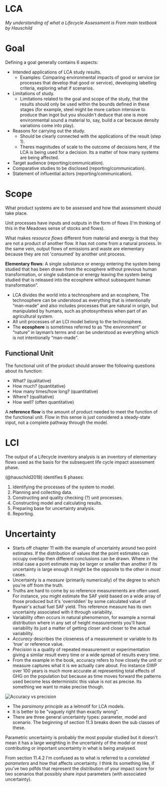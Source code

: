 # LCA
_My understanding of what a Lifecycle Assessment is_
_From main textbook by Hauschild_

# Goal

Defining a goal generally contains 6 aspects:

* Intended applications of LCA study results.
    * Examples: Comparing environmental impacts of good or service (or processes that develop that good or service),
      developing labelling criteria, exploring what if scenarios.
* Limitations of study.
    * Limitations related to the goal and scope of the study, that the results should only be used within the bounds
      defined in these stages (for example, steel might be more carbon intensive to produce than ingot but you shouldn't
      deduce that one is more environmental sound a material to, say, build a car because density variations come into
      play).
* Reasons for carrying out the study.
    * Should be clearly connected with the applications of the result (step 1).
    * Theres magnitudes of scale to the outcome of decisions here, if the LCA is being used for a decision. Its a matter
      of how many systems are being affected.
* Target audience (reporting/communication).
* Comparative studies to be disclosed (reporting/communication).
* Statement of influential actors (reporting/communication).

# Scope

What product systems are to be assessed and how that assessment should take place.

Unit processes have inputs and outputs in the form of flows (I'm thinking of this in the Meadows sense of stocks and
flows).

What makes _resource flows_ different from material and energy is that they are not a product of another flow. It has
not come from a natural process. In the same vein, output flows of emissions and waste are elementary because they are
not 'consumed' by another unit process.

**Elementary flows**: A single substance or energy entering the system being studied that has been drawn from the
ecosphere without previous human transformation,  or single substance or energy leaving the system being studied that is
released into the ecosphere without subsequent human transformation”.

* LCA divides the world into a technosphere and an ecosphere, The technosphere can be understood as
  everything that is intentionally “man-made” and also includes processes that are natural in origin, but manipulated by
  humans, such as photosynthesis when part of an agricultural system. 
* All unit processes of an LCI model belong to the technosphere. 
* The **ecosphere** is sometimes referred to as “the environment” or “nature” in layman’s terms and can be understood as
  everything which is not intentionally “man-made”.

## Functional Unit

The functional unit of the product should answer the following questions about its function:
* What? (qualitative)
* How much? (quantitative)
* How many times/how long? (quantitative)
* Where? (qualitative)
* How well? (often quantitative)

A **reference flow** is the amount of product needed to meet the function of the functional unit. Flow in this sense is
just considered a steady-state input, not a complete pathway through the model.

# LCI

The output of a Lifecycle inventory analysis is an inventory of elementary flows used as the basis for the subsequent
life cycle impact assessment phase.

(@hauschild2018) identifies 6 phases:

1. Identifying the processes of the system to model.
2. Planning and collecting data.
3. Constructing and quality checking (?) unit processes.
4. Constructing model and calculating results.
5. Preparing base for uncertainty analysis.
6. Reporting.

# Uncertainty 

* Starts off chapter 11 with the example of uncertainty around two point estimates. If the distribution of values that
  the point estimates can occupy overlap then different conclusions can be drawn. Where in the initial case a point
  estimate may be larger or smaller than another if its uncertainty is large enough it might be the opposite to the
  other in _most_ cases.
* Uncertainty is a _measure_ (primarily numerically) of the degree to which you're off from the truth.
* Truths are hard to come by so reference measurements are often used. For instance, you might estimate the SAF yield
  based on a wide array of those produced but it's 'overridden' by some calculated value of Ryanair's actual fuel SAF
  yield. This reference measure has its own uncertainty associated with it through variability.
* Variability often occurs in natural phenomenon, for example a normal distribution where in any set of height
  measurements you'll have variability its just a matter of getting closer and closer to the actual variability.
* _Accuracy_ describes the closeness of a measurement or variable to its 'true' or reference value.
* _Precision_ is a quality of repeated measurement or experimentation giving a similar result every time or a wide
   spread of results every time.
* From the example in the book, accuracy refers to how closely the unit or measure captures what it is we actually care
  about. Fro instance GWP over 100 years is much more accurate at representing total effects of GHG on the population
  but because as time moves forward the patterns used become less deterministic this value is not as precise. Its
  something we want to make precise though.

![Accuracy vs precision](img/accuracyvprecision.png)

* The _parsimony principle_ as a leitmotif for LCA models.
* It is better to be "vaguely right than exactly wrong". 
* There are three general uncertainty types: parameter, model and scenario. The beginning of section 11.3 breaks down the
  sub classes of these.

Parametric uncertainty is probably the most popular studied but it doesn't mean it has a large weighting in the
uncertainty of the model or most contributing or important uncertainty in what is being analysed.

From section 11.4.2 I'm confused as to what is referred to a _correlated parameters_ and how that affects uncertainty.
I think its something like, if you've two pdfds that represent the distribution of your impact score for two scenarios
that possibly share input parameters (with associated uncertainty).
